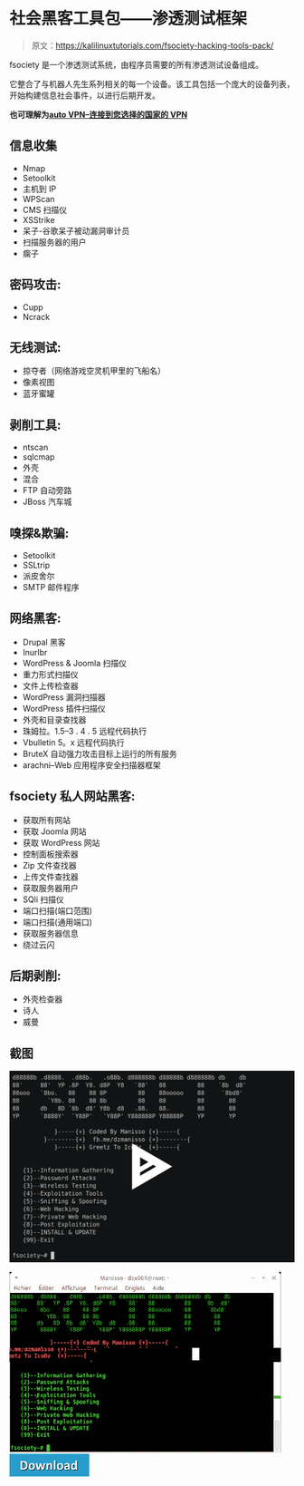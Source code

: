 # 社会黑客工具包——渗透测试框架

> 原文：<https://kalilinuxtutorials.com/fsociety-hacking-tools-pack/>

fsociety 是一个渗透测试系统，由程序员需要的所有渗透测试设备组成。

它整合了与机器人先生系列相关的每一个设备。该工具包括一个庞大的设备列表，开始构建信息社会事件，以进行后期开发。

**也可理解为[auto VPN–连接到您选择的国家的 VPN](https://kalilinuxtutorials.com/autovpn-connect-vpn/)**

## **信息收集**

*   Nmap
*   Setoolkit
*   主机到 IP
*   WPScan
*   CMS 扫描仪
*   XSStrike
*   呆子-谷歌呆子被动漏洞审计员
*   扫描服务器的用户
*   瘸子

## **密码攻击:**

*   Cupp
*   Ncrack

## **无线测试:**

*   掠夺者（网络游戏空灵机甲里的飞船名）
*   像素视图
*   蓝牙蜜罐

## **剥削工具:**

*   ntscan
*   sqlcmap
*   外壳
*   混合
*   FTP 自动旁路
*   JBoss 汽车城

## **嗅探&欺骗:**

*   Setoolkit
*   SSLtrip
*   派皮舍尔
*   SMTP 邮件程序

## **网络黑客:**

*   Drupal 黑客
*   Inurlbr
*   WordPress & Joomla 扫描仪
*   重力形式扫描仪
*   文件上传检查器
*   WordPress 漏洞扫描器
*   WordPress 插件扫描仪
*   外壳和目录查找器
*   珠姆拉。1.5–3 . 4 . 5 远程代码执行
*   Vbulletin 5。x 远程代码执行
*   BruteX 自动强力攻击目标上运行的所有服务
*   arachni–Web 应用程序安全扫描器框架

## **fsociety 私人网站黑客:**

*   获取所有网站
*   获取 Joomla 网站
*   获取 WordPress 网站
*   控制面板搜索器
*   Zip 文件查找器
*   上传文件查找器
*   获取服务器用户
*   SQli 扫描仪
*   端口扫描(端口范围)
*   端口扫描(通用端口)
*   获取服务器信息
*   绕过云闪

## **后期剥削:**

*   外壳检查器
*   诗人
*   威曼

## **截图**

![](img/a3d971e4c8a8f0665a1cc6f175c2024c.png)

![](img/6becd4d844ece8cdb7f6e0d862e7d4e3.png)[![](img/d861a9096555aeb1980fc054015933d7.png)](https://github.com/Manisso/fsociety#menu)